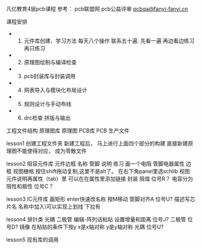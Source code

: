 凡亿教育4层pcb课程
参考： pcb联盟网 pcb公益评审 pcbqa@fanyi-fanyi.cn

课程安排
- 1. 元件库创建、学习方法 每天八个操作 联系五十遍. 先看一遍 再边看边练习 再只练习
- 2. 原理图绘制与编译检查
- 3. pcb封装库与封装调用
- 4. 网表导入与模块化布局设计
- 5. 规则设计与手动布线
- 6. drc检查 拼版与输出
  
 工程文件结构
原理图库
原理图 
PCB库
PCB
生产文件

lesson1 创建工程文件夹
新建工程后， 马上进行上面四个部分的构建
直接新建原理图不能使得对应， 成为零散文件  

lesson2 阻容元件库
元件边框 名称 管脚 说明
练习 画一个电阻 管脚电器属性 边框 视图栅格 按住shift拖动复制,这里不是alt了。
在右下角panel里选schlib 视图
元件说明再属性（tab）里 可以在在属性里添加链接 封装 阻值 位号R？
电容分为阻性和极性 位号C？

lesson3 IC元件库
画矩形 enter快速改名称 按M移动 管脚对齐A
位号U? 描述写芯片名 名称中加入\可以实现上划线 下拉有

lesson4 排针类 光耦 二极管
编辑-阵列话粘贴 设置增量和距离 位号J?
二极管 位号D?
镜像 在粘贴的条件下按y x是x轴对称 y是y轴对称
光耦 位号U? 

lesson5 现有库的调用